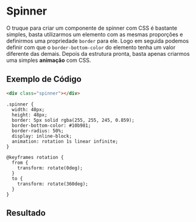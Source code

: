 # Spinner

O truque para criar um componente de spinner com CSS é bastante simples, basta utilizarmos um elemento com as mesmas proporções e definirmos uma propriedade `border` para ele. Logo em seguida podemos definir com que o `border-bottom-color` do elemento tenha um valor diferente das demais. Depois da estrutura pronta, basta apenas criarmos uma simples **animação** com CSS.

## Exemplo de Código

```html
<div class="spinner"></div>
```

```css{4-5,8}
.spinner {
  width: 48px;
  height: 48px;
  border: 5px solid rgba(255, 255, 245, 0.859);
  border-bottom-color: #10b981;
  border-radius: 50%;
  display: inline-block;
  animation: rotation 1s linear infinite;
}

@keyframes rotation {
  from {
    transform: rotate(0deg);
  }
  to {
    transform: rotate(360deg);
  }
}
```

## Resultado

<script setup>
import Spinner from '../../components/Spinner.vue'
</script>

<Spinner />
